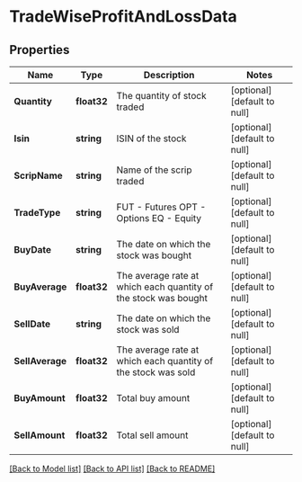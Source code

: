 # TradeWiseProfitAndLossData

## Properties
Name | Type | Description | Notes
------------ | ------------- | ------------- | -------------
**Quantity** | **float32** | The quantity of stock traded | [optional] [default to null]
**Isin** | **string** | ISIN of the stock | [optional] [default to null]
**ScripName** | **string** | Name of the scrip traded | [optional] [default to null]
**TradeType** | **string** | FUT - Futures   OPT - Options    EQ - Equity | [optional] [default to null]
**BuyDate** | **string** | The date on which the stock was bought | [optional] [default to null]
**BuyAverage** | **float32** | The average rate at which each quantity of the stock was bought | [optional] [default to null]
**SellDate** | **string** | The date on which the stock was sold | [optional] [default to null]
**SellAverage** | **float32** | The average rate at which each quantity of the stock was sold | [optional] [default to null]
**BuyAmount** | **float32** | Total buy amount | [optional] [default to null]
**SellAmount** | **float32** | Total sell amount | [optional] [default to null]

[[Back to Model list]](../README.md#documentation-for-models) [[Back to API list]](../README.md#documentation-for-api-endpoints) [[Back to README]](../README.md)

